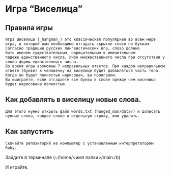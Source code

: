 <h1 aling="center">Игра “Виселица”</h1>

## Правила игры

	Игра Виселица (_hangman_) это классическая популярная во всем мире игра, в которой вам необходимо отгадать скрытое слово по буквам. 
	Согласно традиции русских лингвистических игр, слово должно быть именем существительным, нарицательным в именительном падеже единственного числа, либо множественного числа при отсутствии у слова формы единственного числа.
	Во время игры возможны 7 неправильных ответов. При каждом неправильном ответе (букве) к человечку на виселице будет добавляться часть тела. Когда он будет полностью нарисован, вы проиграли.
	Вы выиграете, если отгадаете все буквы в слове прежде чем виселица будет нарисована полностью. 

## Как добавлять в виселицу новые слова.

	Для этого нужно открыть файл words.txt (hanged_man/data/) и дописать нужные слова, каждое слово в отдельную строку, или удалить.
    
## Как  запустить
    Скачайте репозиторий на компьютер с установленным интерпретатором Ruby.

Зайдите в терминале (~/home/<имя папки>/main.rb)

И играйте.